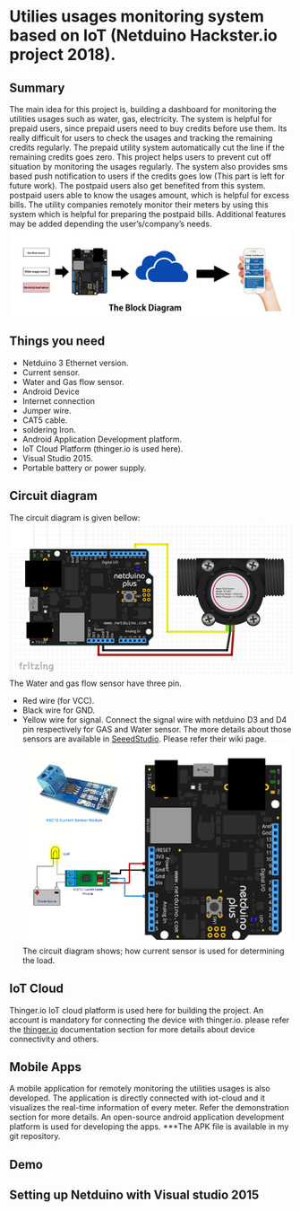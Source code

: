 # Utilies usages monitoring system based on IoT (Netduino Hackster.io project 2018).
## Summary
The main idea for this project is, building a dashboard for monitoring the utilities usages such as water, gas, electricity. The system is helpful for prepaid users, since prepaid users need to buy credits before use them. Its really difficult for users to check the usages and tracking the remaining credits regularly. The prepaid utility system automatically cut the line if the remaining credits goes zero. This project helps users to prevent cut off situation by monitoring the usages regularly. The system also provides sms based push notification to users if the credits goes low (This part is left for future work). The postpaid users also get benefited from this system. postpaid users able to know the usages amount, which is helpful for excess bills. The utility companies remotely monitor their meters by using this system which is helpful for preparing the postpaid bills. Additional features may be added depending the user’s/company’s needs.
![The block diagram of the system.](/figure/block_diagram.jpg)
## Things you need
- Netduino 3 Ethernet version.
- Current sensor.
- Water and Gas flow sensor.
- Android Device
- Internet connection
- Jumper wire.
- CAT5 cable.
- soldering Iron.
- Android Application Development platform.
- IoT Cloud Platform (thinger.io is used here).
- Visual Studio 2015.
- Portable battery or power supply.
## Circuit diagram
The circuit diagram is given bellow:
![circuit diagram-02.](/figure/water_flow.jpg)
The Water and gas flow sensor have three pin.
- Red wire (for VCC).
- Black wire for GND.
- Yellow wire for signal.
Connect the signal wire with netduino D3 and D4 pin respectively for GAS and Water sensor. The more details about those sensors are available in [SeeedStudio](https://www.seeedstudio.com/G1&2%22-Water-Flow-Sensor-p-635.html). Please refer their wiki page.
![circuit diagram-01.](/figure/current.png)
The circuit diagram shows; how current sensor is used for determining the load.
## IoT Cloud
Thinger.io IoT cloud platform is used here for building the project. An account is mandatory for connecting the device with thinger.io. please refer the [thinger.io](http://docs.thinger.io/arduino) documentation section for more details about device connectivity and others.
## Mobile Apps
A mobile application for remotely monitoring the utilities usages is also developed. The application is directly connected with iot-cloud and it visualizes the real-time information of every meter. Refer the demonstration section for more details. An open-source android application development platform is used for developing the apps.
***The APK file is available in my git repository. 
## Demo
## Setting up Netduino with Visual studio 2015
